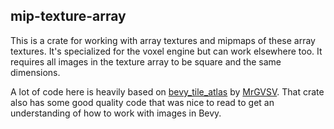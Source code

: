 ## mip-texture-array

This is a crate for working with array textures and mipmaps of these array textures. It's specialized for the voxel engine but can work elsewhere too. It requires all images in the texture array to be square and the same dimensions.

A lot of code here is heavily based on [bevy_tile_atlas](https://github.com/MrGVSV/bevy_tile_atlas/tree/main) by [MrGVSV](https://github.com/MrGVSV). That crate also has some good quality code that was nice to read to get an understanding of how to work with images in Bevy.